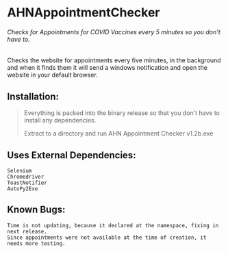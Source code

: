 # AHNAppointmentChecker
###### Checks for Appointments for COVID Vaccines every 5 minutes so you don't have to.


Checks the website for appointments every five minutes, in the background
and when it finds them it will send a windows notification and open the website in your default browser.


## Installation:
> Everything is packed into the binary release so that you don't have to install any dependencies.
> 
> Extract to a directory and run AHN Appointment Checker v1.2b.exe


## Uses External Dependencies:
```
Selenium
Chromedriver
ToastNotifier
AutoPy2Exe
```


## Known Bugs:
```
Time is not updating, because it declared at the namespace, fixing in next release.
Since appointments were not available at the time of creation, it needs more testing.
```


